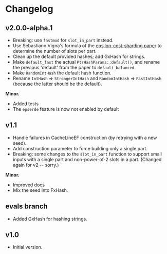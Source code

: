 # Changelog

## v2.0.0-alpha.1
- Breaking: use `fastmod` for `slot_in_part` instead.
- Use Sebastiano Vigna's formula of the [epsilon-cost-sharding
  paper](https://arxiv.org/abs/2503.18397) to determine the number of slots per part.
- Clean up the default provided hashes; add GxHash for strings.
- Make `default_fast` the actual `PtrHashParams::default()`, and rename the
  previous 'default' from the paper to `default_balanced`.
- Make `RandomIntHash` the default hash function.
- Rename `IntHash` => `StrongerIntHash` and `RandomIntHash` => `FastIntHash`
  (because the latter should be the default).

**Minor.**
- Added tests
- The `epserde` feature is now not enabled by default


## v1.1
- Handle failures in CacheLineEF construction (by retrying with a new seed).
- Add construction parameter to force building only a single part.
- Breaking: some changes to the `slot_in_part` function to support
  small inputs with a single part and non-power-of-2 slots in a part.
  (Changed again for v2 -- sorry.)

**Minor.**
- Improved docs
- Mix the seed into FxHash.

## evals branch
- Added GxHash for hashing strings.

## v1.0
- Initial version.
